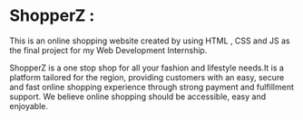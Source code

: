 # ShopperZ :
This is an online shopping website created by using HTML , CSS and JS as the final project for my Web Development Internship.

ShopperZ is a one stop shop for all your fashion and lifestyle needs.It is a platform tailored for the region, providing customers with an easy, secure and fast online shopping experience through strong payment and fulfillment support. We believe online shopping should be accessible, easy and enjoyable.
